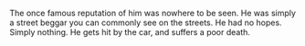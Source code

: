 The once famous reputation of him was nowhere to be seen. He was simply a street beggar you can commonly see on the streets. He had no hopes. Simply nothing. He gets hit by the car, and suffers a poor death.

